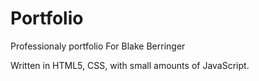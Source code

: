 # Portfolio

Professionaly portfolio For Blake Berringer

Written in HTML5, CSS, with small amounts of JavaScript.
